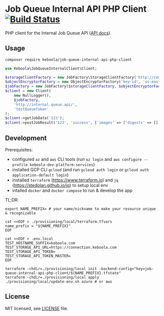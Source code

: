 # Job Queue Internal API PHP Client [![Build Status](https://dev.azure.com/keboola-dev/job-queue-internal-api-php-client/_apis/build/status/keboola.job-queue-internal-api-php-client?branchName=main)](https://dev.azure.com/keboola-dev/job-queue-internal-api-php-client/_build/latest?definitionId=3&branchName=main)

PHP client for the Internal Job Queue API ([API docs](https://app.swaggerhub.com/apis-docs/keboola/job-queue-internal-api/)).

## Usage
```bash
composer require keboola/job-queue-internal-api-php-client
```

```php
use Keboola\JobQueueInternalClient\Client;

$storageClientFactory = new JobFactory\StorageClientFactory('http://connetion.keboola.com/');
$objectEncryptorFactory = new ObjectEncryptorFactory('key-id', 'us-east-1', '', '');
$jobFactory = new JobFactory($storageClientFactory, $objectEncryptorFactory);
$client = new Client(
    new NullLogger(),
    $jobFactory,
    'http://internal.queue.api/',
    'testQueueToken'
);
$client->getJobData('123');
$client->postJobResult('123', 'success', ['images' => ['digests' => []]]);
```

## Development
Prerequisites:
* configured `az` and `aws` CLI tools (run `az login` and `aws configure --profile keboola-dev-platform-services`)
* installed GCP CLI `gcloud` (and run `gcloud auth login` or `gcloud auth application-default login`)
* installed `terraform` (https://www.terraform.io) and `jq` (https://stedolan.github.io/jq) to setup local env
* intalled `docker` and `docker compose` to run & develop the app

TL;DR:
```
export NAME_PREFIX= # your name/nickname to make your resource unique & recognizable

cat <<EOF > ./provisioning/local/terraform.tfvars
name_prefix = "${NAME_PREFIX}"
EOF

cat <<EOF > .env.local
TEST_HOSTNAME_SUFFIX=keboola.com
TEST_STORAGE_API_URL=https://connection.keboola.com
TEST_STORAGE_API_TOKEN=
TEST_STORAGE_API_TOKEN_MASTER=
EOF

terraform -chdir=./provisioning/local init -backend-config="key=job-queue-internal-api-php-client/${NAME_PREFIX}.tfstate"
terraform -chdir=./provisioning/local apply
./provisioning/local/update-env.sh azure # or aws
```

## License

MIT licensed, see [LICENSE](./LICENSE) file.
